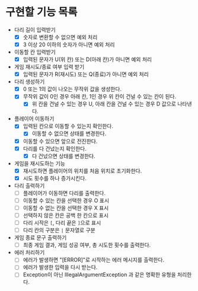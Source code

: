 # 구현할 기능 목록

- 다리 길이 입력받기
    - [x] 숫자로 변환할 수 없으면 예외 처리
    - [x] 3 이상 20 이하의 숫자가 아니면 예외 처리
- 이동할 칸 입력받기
    - [x] 입력된 문자가 U(위 칸) 또는 D(아래 칸)가 아니면 예외 처리
- 게임 재시도/종료 여부 입력 받기
    - [x] 입력된 문자가 R(재시도) 또는 Q(종료)가 아니면 예외 처리
- 다리 생성하기
    - [x] 0 또는 1의 값이 나오는 무작위 값을 생성한다.
    - [x] 무작위 값이 0인 경우 아래 칸, 1인 경우 위 칸이 건널 수 있는 칸이 된다.
        - [x] 위 칸을 건널 수 있는 경우 U, 아래 칸을 건널 수 있는 경우 D 값으로 나타낸다.
- 플레이어 이동하기
    - [x] 입력된 칸으로 이동할 수 있는지 확인한다.
        - [x] 이동할 수 없으면 상태를 변경한다.
    - [x] 이동할 수 있으면 앞으로 전진한다.
    - [x] 다리를 다 건넜는지 확인한다.
        - [x] 다 건넜으면 상태를 변경한다.
- 게임을 재시도하는 기능
    - [x] 재시도하면 플레이어의 위치를 처음 위치로 초기화한다.
    - [x] 시도 횟수를 하나 증가시킨다.
- 다리 출력하기
    - [ ] 플레이어가 이동하면 다리를 출력한다.
    - [ ] 이동할 수 있는 칸을 선택한 경우 O 표시
    - [ ] 이동할 수 없는 칸을 선택한 경우 X 표시
    - [ ] 선택하지 않은 칸은 공백 한 칸으로 표시
    - [ ] 다리 시작은 `[`, 다리 끝은 `]`으로 표시
    - [ ] 다리 칸의 구분은 ` | ` 문자열로 구분
- 게임 종료 문구 출력하기
    - [ ] 최종 게임 결과, 게임 성공 여부, 총 시도한 횟수를 출력한다.
- 에러 처리하기
    - [ ] 에러가 발생하면 "[ERROR]"로 시작하는 에러 메시지를 출력한다.
    - [ ] 에러가 발생한 입력을 다시 받는다.
    - [ ] Exception이 아닌 IllegalArgumentException 과 같은 명확한 유형을 처리한다.
